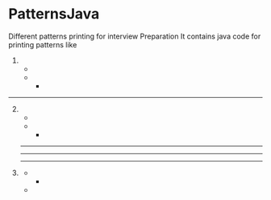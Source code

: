 # PatternsJava
Different patterns printing for interview Preparation
It contains java code for printing patterns like
1.  *
    * *
   * * *
   
 2.   *
      * *
      * * *

 
3.   *  *  *  * 
     *  *  *
     *  *
     *
